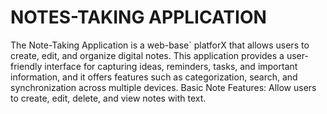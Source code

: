 # NOTES-TAKING APPLICATION

The Note-Taking Application is a web-base` platforX that allows users to create, 
edit, and organize digital notes. This application provides a user-friendly interface 
for capturing ideas, reminders, tasks, and important information, and it offers 
features such as categorization, search, and synchronization across multiple 
devices.
Basic Note Features: Allow users to create, edit, delete, and view notes with text.
